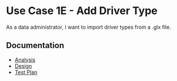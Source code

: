 # Use Case 1E - Add Driver Type #

As a data administrator, I want to import driver types from a .glx file.

## Documentation

* [Analysis](ImportDriverType-ANALYSIS.md)
* [Design](ImportDriverType-DESIGN.md)
* [Test Plan](ImportDriverType-TESTPLAN.md)